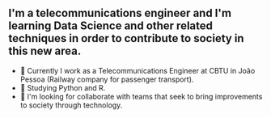 ## I'm a telecommunications engineer and I'm learning Data Science and other related techniques in order to contribute to society in this new area.


-  :light_rail: Currently I work as a Telecommunications Engineer at CBTU in João Pessoa (Railway company for passenger transport). 
- 🌱 Studying Python and R.
- 👯 I'm looking for collaborate with teams that seek to bring improvements to society through technology.


<!--
**Daniel-ASG/Daniel-ASG** is a ✨ _special_ ✨ repository because its `README.md` (this file) appears on your GitHub profile.
- 🤔 I’m looking for help with ...
- 💬 Ask me about ...
- 📫 How to reach me: ...
- 😄 Pronouns: ...
- ⚡ Fun fact: ...

https://www.webfx.com/tools/emoji-cheat-sheet/
-->
